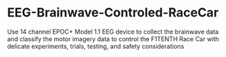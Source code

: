 # EEG-Brainwave-Controled-RaceCar
Use 14 channel EPOC+ Model 1.1 EEG device to collect the brainwave data and classify the motor imagery data to control the F1TENTH Race Car with delicate experiments, trials, testing, and safety considerations 
